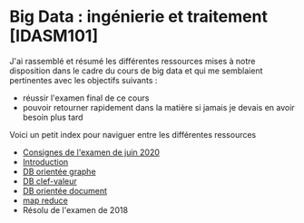 # Big Data : ingénierie et traitement [IDASM101]

J'ai rassemblé et résumé les différentes ressources mises à notre disposition dans le cadre du cours de big data et qui me semblaient pertinentes avec les objectifs suivants :

- réussir l'examen final de ce cours
- pouvoir retourner rapidement dans la matière si jamais je devais en avoir besoin plus tard

Voici un petit index pour naviguer entre les différentes ressources

- [Consignes de l'examen de juin 2020](examen.md)
- [Introduction](introduction.md)
- [DB orientée graphe](graphe.md)
- [DB clef-valeur](clef-valeur.md)
- [DB orientée document](document.md)
- [map reduce](map-reduce.md)
- Résolu de l'examen de 2018
